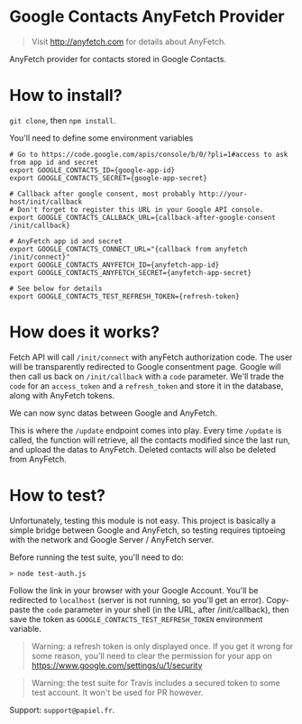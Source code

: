 # Google Contacts AnyFetch Provider
> Visit http://anyfetch.com for details about AnyFetch.

AnyFetch provider for contacts stored in Google Contacts.

# How to install?
`git clone`, then `npm install`.

You'll need to define some environment variables

```shell
# Go to https://code.google.com/apis/console/b/0/?pli=1#access to ask from app id and secret
export GOOGLE_CONTACTS_ID={google-app-id}
export GOOGLE_CONTACTS_SECRET={google-app-secret}

# Callback after google consent, most probably http://your-host/init/callback
# Don't forget to register this URL in your Google API console.
export GOOGLE_CONTACTS_CALLBACK_URL={callback-after-google-consent /init/callback}

# AnyFetch app id and secret
export GOOGLE_CONTACTS_CONNECT_URL="{callback from anyfetch /init/connect}"
export GOOGLE_CONTACTS_ANYFETCH_ID={anyfetch-app-id}
export GOOGLE_CONTACTS_ANYFETCH_SECRET={anyfetch-app-secret}

# See below for details
export GOOGLE_CONTACTS_TEST_REFRESH_TOKEN={refresh-token}
```

# How does it works?
Fetch API will call `/init/connect` with anyFetch authorization code. The user will be transparently redirected to Google consentment page.
Google will then call us back on `/init/callback` with a `code` parameter. We'll trade the `code` for an `access_token` and a `refresh_token` and store it in the database, along with AnyFetch tokens.

We can now sync datas between Google and AnyFetch.

This is where the `/update` endpoint comes into play.
Every time `/update` is called, the function will retrieve, all the contacts modified since the last run, and upload the datas to AnyFetch.
Deleted contacts will also be deleted from AnyFetch.

# How to test?
Unfortunately, testing this module is not easy.
This project is basically a simple bridge between Google and AnyFetch, so testing requires tiptoeing with the network and Google Server / AnyFetch server.

Before running the test suite, you'll need to do:

```
> node test-auth.js
```

Follow the link in your browser with your Google Account. You'll be redirected to `localhost` (server is not running, so you'll get an error). Copy-paste the `code` parameter in your shell (in the URL, after /init/callback), then save the token as `GOOGLE_CONTACTS_TEST_REFRESH_TOKEN` environment variable.

> Warning: a refresh token is only displayed once. If you get it wrong for some reason, you'll need to clear the permission for your app on https://www.google.com/settings/u/1/security

> Warning: the test suite for Travis includes a secured token to some test account. It won't be used for PR however.

Support: `support@papiel.fr`.
